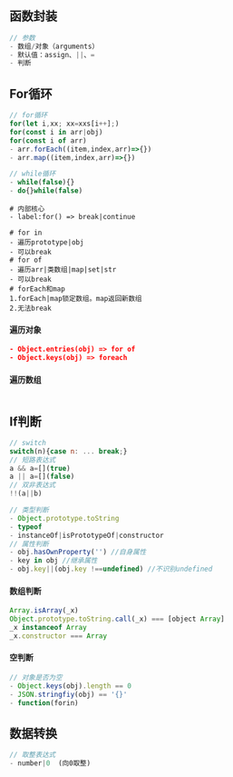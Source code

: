 ## 函数封装

~~~js
// 参数
- 数组/对象（arguments）
- 默认值：assign、||、=
- 判断
~~~

## For循环

```js
// for循环
for(let i,xx; xx=xxs[i++];)
for(const i in arr|obj)
for(const i of arr)
- arr.forEach((item,index,arr)=>{})
- arr.map((item,index,arr)=>{})

// while循环
- while(false){}
- do{}while(false)
```

```shell
# 内部核心
- label:for() => break|continue
```

```shell
# for in
- 遍历prototype|obj
- 可以break
# for of
- 遍历arr|类数组|map|set|str
- 可以break
# forEach和map
1.forEach|map锁定数组。map返回新数组
2.无法break
```

#### 遍历对象

~~~json
- Object.entries(obj) => for of
- Object.keys(obj) => foreach
~~~

#### 遍历数组

~~~js

~~~

## If判断

```js
// switch
switch(n){case n: ... break;}
// 短路表达式
a && a=[](true)
a || a=[](false)
// 双非表达式
!!(a||b)
```

```js
// 类型判断
- Object.prototype.toString
- typeof
- instanceOf|isPrototypeOf|constructor
// 属性判断
- obj.hasOwnProperty('') //自身属性
- key in obj //继承属性
- obj.key||(obj.key !==undefined) //不识别undefined
```
#### 数组判断

~~~js
Array.isArray(_x)
Object.prototype.toString.call(_x) === [object Array]
_x instanceof Array
_x.constructor === Array
~~~

#### 空判断

~~~js
// 对象是否为空
- Object.keys(obj).length == 0
- JSON.stringfiy(obj) == '{}'
- function(forin)
~~~

## 数据转换

~~~js
// 取整表达式
- number|0  (向0取整)
~~~

